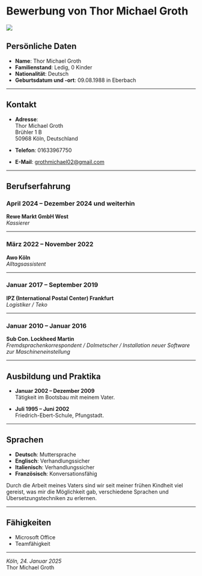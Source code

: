 # Bewerbung von Thor Michael Groth
![](https://i.etsystatic.com/36531035/r/il/afe726/4802690472/il_340x270.4802690472_65t9.jpg)


## Persönliche Daten

- **Name**: Thor Michael Groth  
- **Familienstand**: Ledig, 0 Kinder  
- **Nationalität**: Deutsch  
- **Geburtsdatum und -ort**: 09.08.1988 in Eberbach  

---

## Kontakt

- **Adresse**:  
  Thor Michael Groth  
  Brühler 1 B  
  50968 Köln, Deutschland  

- **Telefon**: 01633967750  
- **E-Mail**: grothmichael02@gmail.com  

---

## Berufserfahrung

### April 2024 – Dezember 2024 und weiterhin
**Rewe Markt GmbH West**  
*Kassierer*

---

### März 2022 – November 2022
**Awo Köln**  
*Alltagsassistent*

---

### Januar 2017 – September 2019
**IPZ (International Postal Center) Frankfurt**  
*Logistiker / Teko*

---

### Januar 2010 – Januar 2016
**Sub Con. Lockheed Martin**  
*Fremdsprachenkorrespondent / Dolmetscher / Installation neuer Software zur Maschineneinstellung*

---

## Ausbildung und Praktika

- **Januar 2002 – Dezember 2009**  
  Tätigkeit im Bootsbau mit meinem Vater.

- **Juli 1995 – Juni 2002**  
  Friedrich-Ebert-Schule, Pfungstadt.

---

## Sprachen

- **Deutsch**: Muttersprache  
- **Englisch**: Verhandlungssicher  
- **Italienisch**: Verhandlungssicher  
- **Französisch**: Konversationsfähig  

Durch die Arbeit meines Vaters sind wir seit meiner frühen Kindheit viel gereist, was mir die Möglichkeit gab, verschiedene Sprachen und Übersetzungstechniken zu erlernen.

---

## Fähigkeiten

- Microsoft Office
- Teamfähigkeit

---


*Köln, 24. Januar 2025*  
Thor Michael Groth

